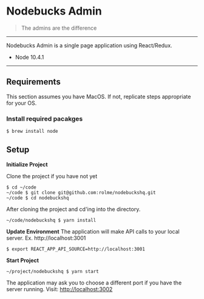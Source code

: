 # Nodebucks Admin
> The admins are the difference
---

Nodebucks Admin is a single page application using React/Redux.
- Node 10.4.1

---
## Requirements
This section assumes you have MacOS. If not, replicate steps appropriate for your OS.

### Install required pacakges
```
$ brew install node
```

## Setup
__Initialize Project__

Clone the project if you have not yet
```
$ cd ~/code
~/code $ git clone git@github.com:rolme/nodebuckshq.git
~/code $ cd nodebuckshq
```

After cloning the project and cd'ing into the directory.
```
~/code/nodebuckshq $ yarn install
```

__Update Environment__
The application will make API calls to your local server. Ex. http://localhost:3001
```
$ export REACT_APP_API_SOURCE=http://localhost:3001
```

__Start Project__
```
~/project/nodebuckshq $ yarn start
```
The application may ask you to choose a different port if you have the server running.
Visit: [http://localhost:3002](http://localhost:3002)
